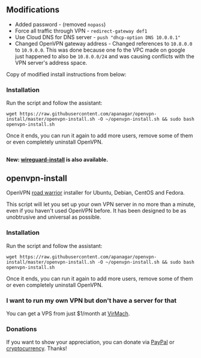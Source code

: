 ## Modifications
* Added password - (removed `nopass`)
* Force all traffic through VPN - `redirect-gateway def1`
* Use Cloud DNS for DNS server - `push "dhcp-option DNS 10.0.0.1"`
* Changed OpenVPN gateway address - Changed references to `10.8.0.0` to `10.9.0.0`. This was done because one fo the VPC made on google just happened to also be `10.8.0.0/24` and was causing conflicts with the VPN server's address space.

Copy of modified install instructions from below:

### Installation
Run the script and follow the assistant:

`wget https://raw.githubusercontent.com/apanagar/openvpn-install/master/openvpn-install.sh -O ~/openvpn-install.sh && sudo bash openvpn-install.sh`

Once it ends, you can run it again to add more users, remove some of them or even completely uninstall OpenVPN.

##
##
**New: [wireguard-install](https://github.com/Nyr/wireguard-install) is also available.**

## openvpn-install
OpenVPN [road warrior](http://en.wikipedia.org/wiki/Road_warrior_%28computing%29) installer for Ubuntu, Debian, CentOS and Fedora.

This script will let you set up your own VPN server in no more than a minute, even if you haven't used OpenVPN before. It has been designed to be as unobtrusive and universal as possible.

### Installation
Run the script and follow the assistant:

`wget https://raw.githubusercontent.com/apanagar/openvpn-install/master/openvpn-install.sh -O ~/openvpn-install.sh && sudo bash openvpn-install.sh`

Once it ends, you can run it again to add more users, remove some of them or even completely uninstall OpenVPN.

### I want to run my own VPN but don't have a server for that
You can get a VPS from just $1/month at [VirMach](https://billing.virmach.com/aff.php?aff=4109&url=billing.virmach.com/cart.php?gid=18).

### Donations

If you want to show your appreciation, you can donate via [PayPal](https://www.paypal.com/cgi-bin/webscr?cmd=_s-xclick&hosted_button_id=VBAYDL34Z7J6L) or [cryptocurrency](https://pastebin.com/raw/M2JJpQpC). Thanks!
